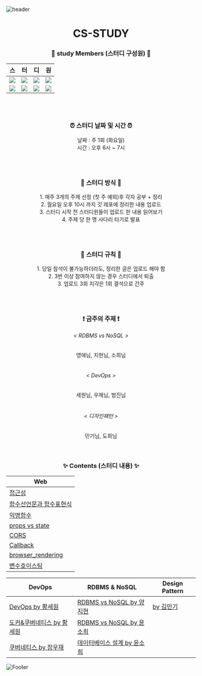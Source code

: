 ![header](https://capsule-render.vercel.app/api?type=waving&color=random)
<h1 align="center">CS-STUDY</h1>

<div align="center">
<h3>🌱 study Members (스터디 구성원) 🌱</h3>

|스|터|디|원|
|---|---|---|---|
|<a href="https://github.com/minki0415"><img src="https://img.shields.io/badge/김민기-16ba5b?style=for-the-badge"/></a>|<a href="https://github.com/MaryYoungae"><img src="https://img.shields.io/badge/김영애-ef7953?style=for-the-badge"/></a>|<a href="https://github.com/evememine"><img src="https://img.shields.io/badge/양지현-97c6d0?style=for-the-badge"/></a>|<a href="https://github.com/mandariny"><img src="https://img.shields.io/badge/윤소희-d097af?style=for-the-badge"/></a>|
|<a href="https://github.com/WoojaeJang"><img src="https://img.shields.io/badge/장우재-b332df?style=for-the-badge"/></a>|<a href="https://github.com/jobumjin"><img src="https://img.shields.io/badge/조범진-c6df32?style=for-the-badge"/></a>| <a href="https://github.com/pabaep"><img src="https://img.shields.io/badge/황세원-3281df?style=for-the-badge"/></a>|<a href="https://github.com/dohee789p"><img src="https://img.shields.io/badge/홍도희-df3281?style=for-the-badge"/></a>|
  
<br><br>

<h3>⏰ 스터디 날짜 및 시간 ⏰</h3>
날짜 : 주 1회 (화요일)<br>
시간 : 오후 6시 ~ 7시
  
<br><br>

<h3>📝 스터디 방식 📝</h3>
  1. 매주 3개의 주제 선정 (첫 주 예외)후 각자 공부 + 정리<br>
  2. 월요일 오후 10시 까지 깃 레포에 정리한 내용 업로드<br>
  3. 스터디 시작 전 스터디원들이 업로드 한 내용 읽어보기<br>
  4. 주제 당 한 명 사다리 타기로 발표<br>
  
<br><br>
  
<h3>🎯 스터디 규칙 🎯</h3>
  1. 당일 참석이 불가능하더라도, 정리한 글은 업로드 해야 함<br>
  2. 3번 이상 참여하지 않는 경우 스터디에서 퇴출<br>
  3. 업로드 3회 지각은 1회 결석으로 간주<br>
  
<br><br>
  
<h3>❗ 금주의 주제 ❗</h3>
  <h6>< RDBMS vs NoSQL ></h6>
       영애님, 지현님, 소희님<br><br>
  <h6>< DevOps ></h6>
      세원님, 우재님, 범진님<br><br>
  <h6>< 디자인패턴 ></h6>
       민기님, 도희님<br>
<br><br>

<h3>✨ Contents (스터디 내용) ✨</h3>

|Web|
|---|
|[접근성](https://github.com/cs-study-play/cs-study/blob/main/Web/%EC%A0%91%EA%B7%BC%EC%84%B1.md)|
|[함수선언문과 함수표현식](https://github.com/cs-study-play/cs-study/blob/main/Web/%ED%95%A8%EC%88%98%EC%84%A0%EC%96%B8%EB%AC%B8%EA%B3%BC%20%ED%95%A8%EC%88%98%ED%91%9C%ED%98%84%EC%8B%9D.md)|
|[익명함수](./Web/AnonymousFunction.md)|
|[props vs state](https://github.com/cs-study-play/cs-study/blob/main/Web/props_and_state.md)|
|[CORS](https://github.com/cs-study-play/cs-study/blob/main/Web/CORS.md)|
|[Callback](https://github.com/cs-study-play/cs-study/blob/main/Web/Callback.md)|
|[browser_rendering](https://github.com/cs-study-play/cs-study/blob/main/Web/browser_rendering.md)|
|[변수호이스팅](https://github.com/cs-study-play/cs-study/blob/main/Web/%EB%B3%80%EC%88%98%ED%98%B8%EC%9D%B4%EC%8A%A4%ED%8C%85.md)|

|DevOps|RDBMS & NoSQL|Design Pattern|
|---|---|---|
|[DevOps by 황세원](https://github.com/cs-study-play/cs-study/blob/main/DevOps/DevOps_sewon.md)|[RDBMS vs NoSQL by 양지현](https://github.com/cs-study-play/cs-study/blob/main/Database/RDBMS%20vs%20NoSQL%20by%20%EC%96%91%EC%A7%80%ED%98%84.md)|[by 김민기](https://github.com/cs-study-play/cs-study/blob/main/DesignPattern/Design%20Pattern%20(2).md)|
|[도커&쿠버네티스 by 황세원](https://github.com/cs-study-play/cs-study/blob/main/DevOps/Docker&Kubernetes_sewon.md)|[RDBMS vs NoSQL by 윤소희](https://github.com/cs-study-play/cs-study/blob/main/Database/RDBMS-and-NoSQL.md)|
|[쿠버네티스 by 장우재](./DevOps/Kubernetes_WOOJAE.md)|[데이터베이스 설계 by 윤소희](https://github.com/cs-study-play/cs-study/blob/main/Database/Database%20%EC%84%A4%EA%B3%84.md)|
    


</div>
  
![Footer](https://capsule-render.vercel.app/api?type=waving&color=random&height=200&section=footer)
